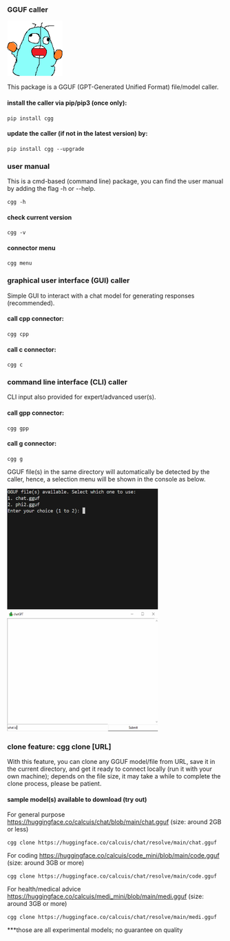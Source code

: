 ### GGUF caller

[<img src="https://raw.githubusercontent.com/calcuis/cgg/master/cgg.gif" width="128" height="128">](https://github.com/calcuis/cgg/blob/main/cgg.gif)

This package is a GGUF (GPT-Generated Unified Format) file/model caller.
#### install the caller via pip/pip3 (once only):
```
pip install cgg
```
#### update the caller (if not in the latest version) by:
```
pip install cgg --upgrade
```
### user manual
This is a cmd-based (command line) package, you can find the user manual by adding the flag -h or --help.
```
cgg -h
```
#### check current version
```
cgg -v
```
#### connector menu
```
cgg menu
```
### graphical user interface (GUI) caller
Simple GUI to interact with a chat model for generating responses (recommended).
#### call cpp connector:
```
cgg cpp
``` 
#### call c connector:
```
cgg c
```
### command line interface (CLI) caller
CLI input also provided for expert/advanced user(s).
#### call gpp connector:
```
cgg gpp
```
#### call g connector:
```
cgg g
```

GGUF file(s) in the same directory will automatically be detected by the caller, hence, a selection menu will be shown in the console as below.

[<img src="https://raw.githubusercontent.com/calcuis/chatgpt-model-selector/master/demo.gif" width="350" height="280">](https://github.com/calcuis/chatgpt-model-selector/blob/main/demo.gif)
[<img src="https://raw.githubusercontent.com/calcuis/chatgpt-model-selector/master/demo1.gif" width="350" height="280">](https://github.com/calcuis/chatgpt-model-selector/blob/main/demo1.gif)

### clone feature: cgg clone [URL]
With this feature, you can clone any GGUF model/file from URL, save it in the current directory, and get it ready to connect locally (run it with your own machine); depends on the file size, it may take a while to complete the clone process, please be patient.

#### sample model(s) available to download (try out)
For general purpose
https://huggingface.co/calcuis/chat/blob/main/chat.gguf (size: around 2GB or less)
```
cgg clone https://huggingface.co/calcuis/chat/resolve/main/chat.gguf
```
For coding
https://huggingface.co/calcuis/code_mini/blob/main/code.gguf (size: around 3GB or more)
```
cgg clone https://huggingface.co/calcuis/chat/resolve/main/code.gguf
```
For health/medical advice
https://huggingface.co/calcuis/medi_mini/blob/main/medi.gguf (size: around 3GB or more)
```
cgg clone https://huggingface.co/calcuis/chat/resolve/main/medi.gguf
```
***those are all experimental models; no guarantee on quality
